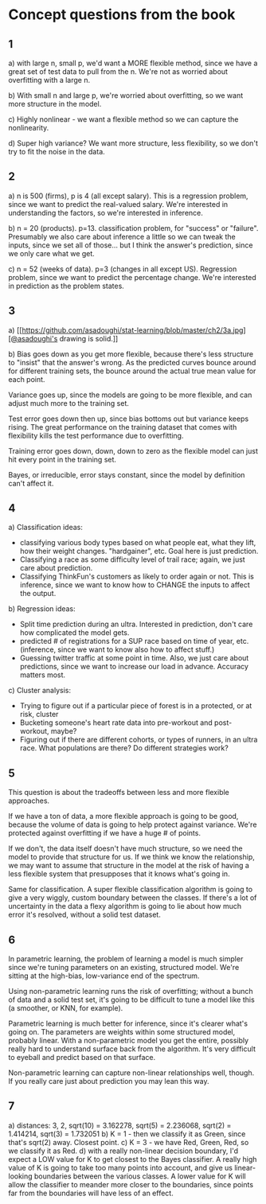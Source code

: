 # Concept questions from the book

## 1

a) with large n, small p, we'd want a MORE flexible method, since we have a great set of test data to pull from the n. We're not as worried about overfitting with a large n.

b) With small n and large p, we're worried about overfitting, so we want more structure in the model.

c) Highly nonlinear - we want a flexible method so we can capture the nonlinearity.

d) Super high variance? We want more structure, less flexibility, so we don't try to fit the noise in the data.

## 2

a) n is 500 (firms), p is 4 (all except salary). This is a regression problem, since we want to predict the real-valued salary. We're interested in understanding the factors, so we're interested in inference.

b) n = 20 (products). p=13. classification problem, for "success" or "failure". Presumably we also care about inference a little so we can tweak the inputs, since we set all of those... but I think the answer's prediction, since we only care what we get.

c) n = 52 (weeks of data). p=3 (changes in all except US). Regression problem, since we want to predict the percentage change. We're interested in prediction as the problem states.

## 3

a) [[https://github.com/asadoughi/stat-learning/blob/master/ch2/3a.jpg][@asadoughi's drawing is solid.]]

b) Bias goes down as you get more flexible, because there's less structure to "insist" that the answer's wrong. As the predicted curves bounce around for different training sets, the bounce around the actual true mean value for each point.

Variance goes up, since the models are going to be more flexible, and can adjust much more to the training set.

Test error goes down then up, since bias bottoms out but variance keeps rising. The great performance on the training dataset that comes with flexibility kills the test performance due to overfitting.

Training error goes down, down, down to zero as the flexible model can just hit every point in the training set.

Bayes, or irreducible, error stays constant, since the model by definition can't affect it.

## 4

a) Classification ideas:
- classifying various body types based on what people eat, what they lift, how their weight changes. "hardgainer", etc. Goal here is just prediction.
- Classifying a race as some difficulty level of trail race; again, we just care about prediction.
- Classifying ThinkFun's customers as likely to order again or not. This is inference, since we want to know how to CHANGE the inputs to affect the output.

b) Regression ideas:
- Split time prediction during an ultra. Interested in prediction, don't care how complicated the model gets.
- predicted # of registrations for a SUP race based on time of year, etc. (inference, since we want to know also how to affect stuff.)
- Guessing twitter traffic at some point in time. Also, we just care about predictions, since we want to increase our load in advance. Accuracy matters most.

c) Cluster analysis:
- Trying to figure out if a particular piece of forest is in a protected, or at risk, cluster
- Bucketing someone's heart rate data into pre-workout and post-workout, maybe?
- Figuring out if there are different cohorts, or types of runners, in an ultra race. What populations are there? Do different strategies work?

## 5

This question is about the tradeoffs between less and more flexible approaches.

If we have a ton of data, a more flexible approach is going to be good, because the volume of data is going to help protect against variance. We're protected against overfitting if we have a huge # of points.

If we don't, the data itself doesn't have much structure, so we need the model to provide that structure for us. If we think we know the relationship, we may want to assume that structure in the model at the risk of having a less flexible system that presupposes that it knows what's going in.

Same for classification. A super flexible classification algorithm is going to give a very wiggly, custom boundary between the classes. If there's a lot of uncertainty in the data a flexy algorithm is going to lie about how much error it's resolved, without a solid test dataset.

## 6

In parametric learning, the problem of learning a model is much simpler since we're tuning parameters on an existing, structured model. We're sitting at the high-bias, low-variance end of the spectrum.

Using non-parametric learning runs the risk of overfitting; without a bunch of data and a solid test set, it's going to be difficult to tune a model like this (a smoother, or KNN, for example).

Parametric learning is much better for inference, since it's clearer what's going on. The parameters are weights within some structured model, probably linear. With a non-parametric model you get the entire, possibly really hard to understand surface back from the algorithm. It's very difficult to eyeball and predict based on that surface.

Non-parametric learning can capture non-linear relationships well, though. If you really care just about prediction you may lean this way.

## 7

a) distances: 3, 2, sqrt(10) = 3.162278, sqrt(5) = 2.236068, sqrt(2) = 1.414214, sqrt(3) = 1.732051
b) K = 1 - then we classify it as Green, since that's sqrt(2) away. Closest point.
c) K = 3 - we have Red, Green, Red, so we classify it as Red.
d) with a really non-linear decision boundary, I'd expect a LOW value for K to get closest to the Bayes classifier. A really high value of K is going to take too many points into account, and give us linear-looking boundaries between the various classes. A lower value for K will allow the classifier to meander more closer to the boundaries, since points far from the boundaries will have less of an effect.

